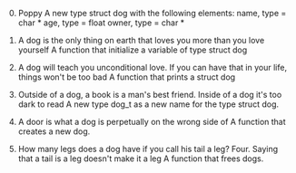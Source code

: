 0. Poppy
 A new type struct dog with the following elements:
	name, type = char *
	age, type = float
	owner, type = char *

1. A dog is the only thing on earth that loves you more than you love yourself
 A function that initialize a variable of type struct dog

2. A dog will teach you unconditional love. If you can have that in your life, things won't be too bad
 A function that prints a struct dog

3. Outside of a dog, a book is a man's best friend. Inside of a dog it's too dark to read
 A new type dog_t as a new name for the type struct dog.

4. A door is what a dog is perpetually on the wrong side of
 A function that creates a new dog.

5. How many legs does a dog have if you call his tail a leg? Four. Saying that a tail is a leg doesn't make it a leg
 A function that frees dogs.

